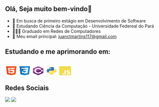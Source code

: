 ## Olá, Seja muito bem-vindo👋

- 🔭 Em busca de primeiro estágio em Desenvolvimento de Software
- 📖 Estudando Ciência da Computação - Universidade Federeal do Pará
- 👨🏽‍💻 Graduado em Redes de Computadores
- 📩 Meu email principal: juanctmartins117@gmail.com

## Estudando e me aprimorando em:
<div style="display: inline_block"><br>
  <img align="center" alt="Juan-HTML" height="30" width="40" src="https://raw.githubusercontent.com/devicons/devicon/master/icons/html5/html5-original.svg">
  <img align="center" alt="Juan-CSS" height="30" width="40" src="https://raw.githubusercontent.com/devicons/devicon/master/icons/css3/css3-original.svg">
  <img align="center" alt="juan-Csharp" height="30" width="40" src="https://raw.githubusercontent.com/devicons/devicon/master/icons/csharp/csharp-original.svg">
  <img align="center" alt="Rafa-Python" height="30" width="40" src="https://raw.githubusercontent.com/devicons/devicon/master/icons/python/python-original.svg">
  <img align="center" alt="Rafa-Js" height="30" width="40" src="https://raw.githubusercontent.com/devicons/devicon/master/icons/javascript/javascript-plain.svg">
</div>

## Redes Sociais
 
<div>  
  <a href = "mailto:juanctmartins117@gmail.com"><img src="https://img.shields.io/badge/-Gmail-%23333?style=for-the-badge&logo=gmail&logoColor=white" target="_blank"></a>
  <a href="https://www.linkedin.com/in/juan-martins-117vb/" target="_blank"><img src="https://img.shields.io/badge/-LinkedIn-%230077B5?style=for-the-badge&logo=linkedin&logoColor=white" target="_blank"></a>   
</div>
